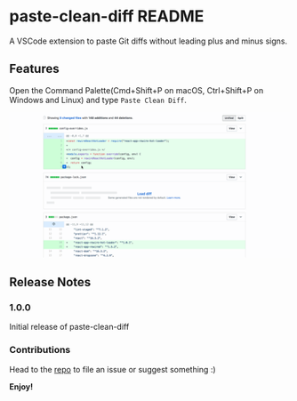 # paste-clean-diff README

A VSCode extension to paste Git diffs without leading plus and minus signs.

## Features

Open the Command Palette(Cmd+Shift+P on macOS, Ctrl+Shift+P on Windows and Linux) and type `Paste Clean Diff`.

![Paste Clean Diff](pasteCleanDiff.gif)

## Release Notes

### 1.0.0

Initial release of paste-clean-diff

### Contributions

Head to the [repo](https://github.com/astronomersiva/paste-clean-diff) to file an issue or suggest something :)

**Enjoy!**
